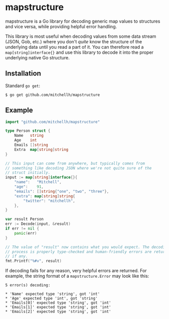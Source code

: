 # mapstructure

mapstructure is a Go library for decoding generic map values to structures
and vice versa, while providing helpful error handling.

This library is most useful when decoding values from some data stream (JSON,
Gob, etc.) where you don't _quite_ know the structure of the underlying data
until you read a part of it. You can therefore read a `map[string]interface{}`
and use this library to decode it into the proper underlying native Go
structure.

## Installation

Standard `go get`:

```
$ go get github.com/mitchellh/mapstructure
```

## Example

```go
import "github.com/mitchellh/mapstructure"

type Person struct {
	Name   string
	Age    int
	Emails []string
	Extra  map[string]string
}

// This input can come from anywhere, but typically comes from
// something like decoding JSON where we're not quite sure of the
// struct initially.
input := map[string]interface{}{
	"name":   "Mitchell",
	"age":    91,
	"emails": []string{"one", "two", "three"},
	"extra": map[string]string{
		"twitter": "mitchellh",
	},
}

var result Person
err := Decode(input, &result)
if err != nil {
	panic(err)
}

// The value of "result" now contains what you would expect. The decoding
// process is properly type-checked and human-friendly errors are returned,
// if any.
fmt.Printf("%#v", result)
```

If decoding fails for any reason, very helpful errors are returned. For
example, the string format of a `mapstructure.Error` may look like this:

```
5 error(s) decoding:

* 'Name' expected type 'string', got 'int'
* 'Age' expected type 'int', got 'string'
* 'Emails[0]' expected type 'string', got 'int'
* 'Emails[1]' expected type 'string', got 'int'
* 'Emails[2]' expected type 'string', got 'int'
```
